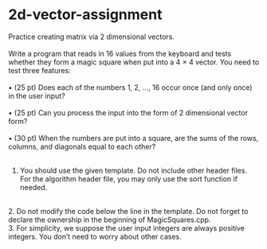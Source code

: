 # 2d-vector-assignment
Practice creating matrix via 2 dimensional vectors.
<br>
<br>
Write a program that reads in 16 values from the keyboard and tests whether they form a
magic square when put into a 4 × 4 vector. You need to test three features:
<br>
<br>
• (25 pt) Does each of the numbers 1, 2, ..., 16 occur once (and only once) in the user
input?
<br>
<br>
• (25 pt) Can you process the input into the form of 2 dimensional vector form?
<br>
<br>
• (30 pt) When the numbers are put into a square, are the sums of the rows, columns,
and diagonals equal to each other?
<br>
<br>
1. You should use the given template. Do not include other header files. For the algorithm
header file, you may only use the sort function if needed.
<br>
2. Do not modify the code below the line in the template. Do not forget to declare the
ownership in the beginning of MagicSquares.cpp.
<br>
3. For simplicity, we suppose the user input integers are always positive integers. You
don’t need to worry about other cases.
